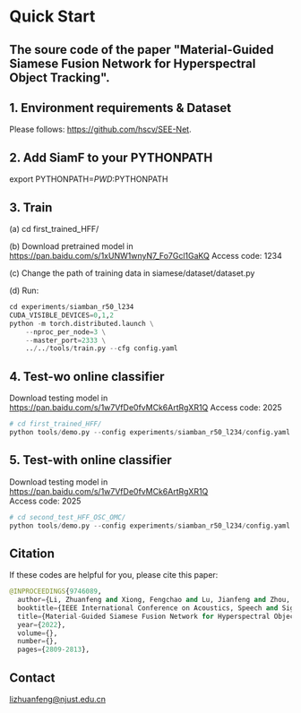 # Quick Start

## The soure code of the paper "Material-Guided Siamese Fusion Network for Hyperspectral Object Tracking".

## 1. Environment requirements & Dataset
Please follows: https://github.com/hscv/SEE-Net.

## 2. Add SiamF to your PYTHONPATH
export PYTHONPATH=$PWD:$PYTHONPATH

## 3. Train
(a) cd first_trained_HFF/

(b) Download pretrained model in https://pan.baidu.com/s/1xUNW1wnyN7_Fo7Gcl1GaKQ   Access code: 1234 

(c) Change the path of training data in siamese/dataset/dataset.py

(d) Run:
```python
cd experiments/siamban_r50_l234
CUDA_VISIBLE_DEVICES=0,1,2
python -m torch.distributed.launch \
    --nproc_per_node=3 \
    --master_port=2333 \
    ../../tools/train.py --cfg config.yaml
```

## 4. Test-wo online classifier
Download testing model in https://pan.baidu.com/s/1w7VfDe0fvMCk6ArtRgXR1Q
Access code: 2025 
```python
# cd first_trained_HFF/
python tools/demo.py --config experiments/siamban_r50_l234/config.yaml --snapshot trained_model.pth --video_path /data/XXX/HOT/dataset/test/test_HSI/
```

## 5. Test-with online classifier
Download testing model in https://pan.baidu.com/s/1w7VfDe0fvMCk6ArtRgXR1Q  
Access code: 2025 
```python
# cd second_test_HFF_OSC_OMC/
python tools/demo.py --config experiments/siamban_r50_l234/config.yaml --snapshot trained_model.pth --fusion wavg --sample_num 125 --temple_update 0 --skip_atom 10 --abundance_update 1 --video_path /data/XXX/HOT/dataset/test/test_HSI/ 
```

## Citation
If these codes are helpful for you, please cite this paper:
```python
@INPROCEEDINGS{9746089,
  author={Li, Zhuanfeng and Xiong, Fengchao and Lu, Jianfeng and Zhou, Jun and Qian, Yuntao},
  booktitle={IEEE International Conference on Acoustics, Speech and Signal Processing (ICASSP)}, 
  title={Material-Guided Siamese Fusion Network for Hyperspectral Object Tracking}, 
  year={2022},
  volume={},
  number={},
  pages={2809-2813},
```

## Contact
lizhuanfeng@njust.edu.cn
